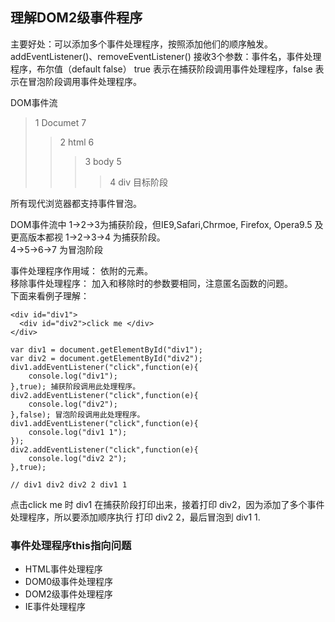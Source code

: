 ## 理解DOM2级事件程序
主要好处：可以添加多个事件处理程序，按照添加他们的顺序触发。
addEventListener()、removeEventListener() 接收3个参数：事件名，事件处理程序，布尔值（default false）
true 表示在捕获阶段调用事件处理程序，false 表示在冒泡阶段调用事件处理程序。

DOM事件流
>1 Documet 7  
> > 2  html  6
> > > 3  body   5
> > > > 4  div  目标阶段     

所有现代浏览器都支持事件冒泡。

DOM事件流中 1->2->3为捕获阶段，但IE9,Safari,Chrmoe, Firefox, Opera9.5 及更高版本都视 1->2->3->4 为捕获阶段。            
4->5->6->7  为冒泡阶段

事件处理程序作用域： 依附的元素。  
移除事件处理程序： 加入和移除时的参数要相同，注意匿名函数的问题。  
下面来看例子理解：  

	<div id="div1">
	  <div id="div2">click me </div>
	</div>

	var div1 = document.getElementById("div1");
	var div2 = document.getElementById("div2");
	div1.addEventListener("click",function(e){
		console.log("div1");
	},true); 捕获阶段调用此处理程序。
	div2.addEventListener("click",function(e){
		console.log("div2");
	},false); 冒泡阶段调用此处理程序。
	div1.addEventListener("click",function(e){
		console.log("div1 1");
	});
	div2.addEventListener("click",function(e){
		console.log("div2 2");
	},true);

	// div1 div2 div2 2 div1 1
	
点击click me 时 div1 在捕获阶段打印出来，接着打印 div2，因为添加了多个事件处理程序，所以要添加顺序执行 打印 div2 2，最后冒泡到 div1 1. 

### 事件处理程序this指向问题      
* HTML事件处理程序      
* DOM0级事件处理程序  
* DOM2级事件处理程序  
* IE事件处理程序    

	
	
	
